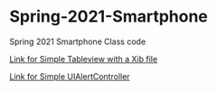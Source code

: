 # Spring-2021-Smartphone
Spring 2021 Smartphone Class code

[Link for Simple Tableview with a Xib file](https://github.com/HappyCoder29/Spring-2021-Smartphone/tree/main/TableViewXib/TableViewXib)

[Link for Simple UIAlertController](https://github.com/HappyCoder29/Spring-2021-Smartphone/tree/main/AlertControllerExample)

